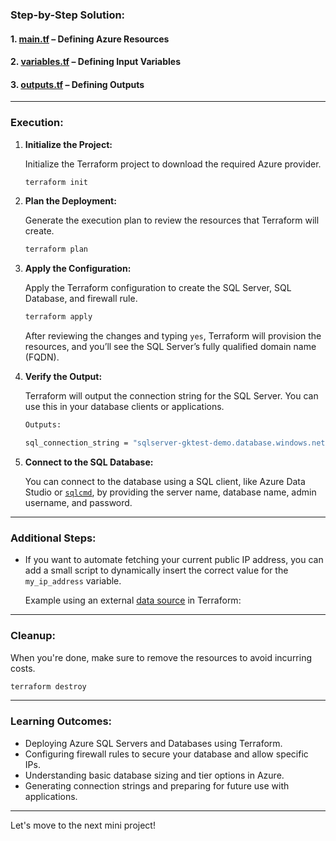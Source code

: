 ### **Step-by-Step Solution:**

#### **1. [main.tf](https://github.com/jkgaurav/tf-az-mini-projs/blob/main/mini-proj-5/terraform-azure-sqldb/main.tf)** – Defining Azure Resources

#### **2. [variables.tf](https://github.com/jkgaurav/tf-az-mini-projs/blob/main/mini-proj-5/terraform-azure-sqldb/variables.tf)** – Defining Input Variables

#### **3. [outputs.tf](https://github.com/jkgaurav/tf-az-mini-projs/blob/main/mini-proj-5/terraform-azure-sqldb/outputs.tf)** – Defining Outputs

---

### **Execution:**

1. **Initialize the Project:**

   Initialize the Terraform project to download the required Azure provider.

   ```bash
   terraform init
   ```

2. **Plan the Deployment:**

   Generate the execution plan to review the resources that Terraform will create.

   ```bash
   terraform plan
   ```

3. **Apply the Configuration:**

   Apply the Terraform configuration to create the SQL Server, SQL Database, and firewall rule.

   ```bash
   terraform apply
   ```

   After reviewing the changes and typing `yes`, Terraform will provision the resources, and you’ll see the SQL Server’s fully qualified domain name (FQDN).

4. **Verify the Output:**

   Terraform will output the connection string for the SQL Server. You can use this in your database clients or applications.

   ```bash
   Outputs:

   sql_connection_string = "sqlserver-gktest-demo.database.windows.net"
   ```

5. **Connect to the SQL Database:**

   You can connect to the database using a SQL client, like Azure Data Studio or [`sqlcmd`](https://github.com/jkgaurav/tf-az-mini-projs/blob/main/mini-proj-5/sqlconnect), by providing the server name, database name, admin username, and password.

---

### **Additional Steps:**
- If you want to automate fetching your current public IP address, you can add a small script to dynamically insert the correct value for the `my_ip_address` variable.
  
  Example using an external [data source](https://github.com/jkgaurav/tf-az-mini-projs/blob/main/mini-proj-5/automate-firewall.md) in Terraform:
---

### **Cleanup:**

When you're done, make sure to remove the resources to avoid incurring costs.

```bash
terraform destroy
```

---

### **Learning Outcomes:**
- Deploying Azure SQL Servers and Databases using Terraform.
- Configuring firewall rules to secure your database and allow specific IPs.
- Understanding basic database sizing and tier options in Azure.
- Generating connection strings and preparing for future use with applications.

---

Let's move to the next mini project!
